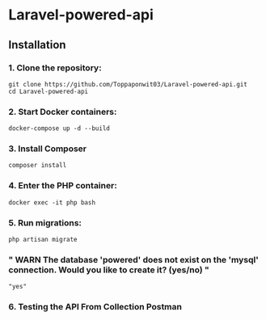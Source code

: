 
# Laravel-powered-api

## Installation

### 1. Clone the repository:
    git clone https://github.com/Toppaponwit03/Laravel-powered-api.git
    cd Laravel-powered-api
    

### 2. Start Docker containers:
    docker-compose up -d --build
    
### 3. Install Composer
    composer install

### 4. Enter the PHP container:
    docker exec -it php bash


### 5. Run migrations:
    php artisan migrate

   ### " WARN  The database 'powered' does not exist on the 'mysql' connection. Would you like to create it? (yes/no) "
    
    "yes"


### 6. Testing the API From Collection Postman



